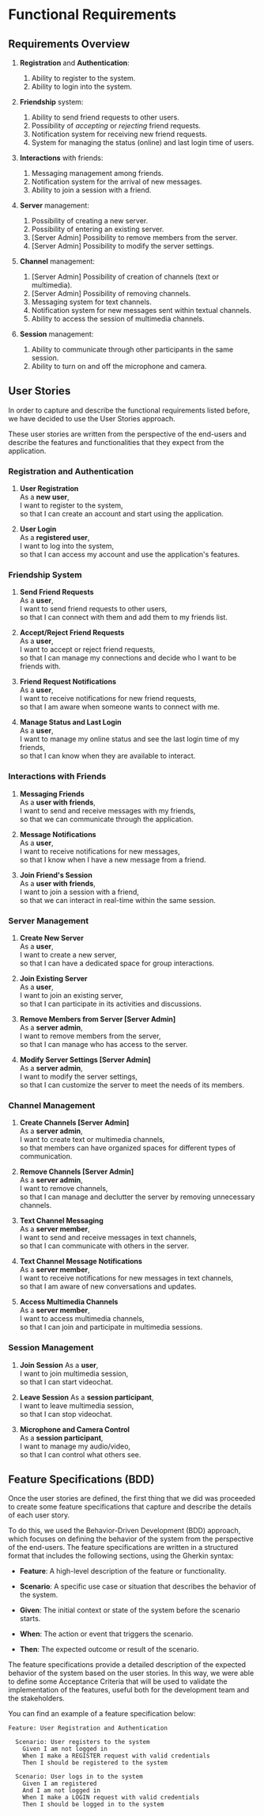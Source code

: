 # Functional Requirements

## Requirements Overview

1. **Registration** and **Authentication**:
    1. Ability to register to the system.
    2. Ability to login into the system.

2. **Friendship** system:
    1. Ability to send friend requests to other users.
    2. Possibility of *accepting* or *rejecting* friend requests.
    3. Notification system for receiving new friend requests.
    4. System for managing the status (online) and last login time of users.

3. **Interactions** with friends:
    1. Messaging management among friends.
    2. Notification system for the arrival of new messages.
    3. Ability to join a session with a friend.

4. **Server** management:
    1. Possibility of creating a new server.
    2. Possibility of entering an existing server.
    3. [Server Admin] Possibility to remove members from the server.
    4. [Server Admin] Possibility to modify the server settings.

5. **Channel** management:
    1. [Server Admin] Possibility of creation of channels (text or multimedia).
    2. [Server Admin] Possibility of removing channels.
    3. Messaging system for text channels.
    4. Notification system for new messages sent within textual channels.
    5. Ability to access the session of multimedia channels.

6. **Session** management:
    1. Ability to communicate through other participants in the same session.
    2. Ability to turn on and off the microphone and camera.

## User Stories
In order to capture and describe the functional requirements listed before, we have decided to use the User Stories approach.

These user stories are written from the perspective of the end-users and describe the features and functionalities that they expect from the application.

### Registration and Authentication

1. **User Registration**\
    As a **new user**,\
    I want to register to the system,\
    so that I can create an account and start using the application.

2. **User Login**\
    As a **registered user**,\
    I want to log into the system,\
    so that I can access my account and use the application's features.

### Friendship System

1. **Send Friend Requests**\
    As a **user**,\
    I want to send friend requests to other users,\
    so that I can connect with them and add them to my friends list.

2. **Accept/Reject Friend Requests**\
    As a **user**,\
    I want to accept or reject friend requests,\
    so that I can manage my connections and decide who I want to be friends with.

3. **Friend Request Notifications**\
    As a **user**,\
    I want to receive notifications for new friend requests,\
    so that I am aware when someone wants to connect with me.

4. **Manage Status and Last Login**\
    As a **user**,\
    I want to manage my online status and see the last login time of my friends,\
    so that I can know when they are available to interact.

### Interactions with Friends

1. **Messaging Friends**\
    As a **user with friends**,\
    I want to send and receive messages with my friends,\
    so that we can communicate through the application.

2. **Message Notifications**\
    As a **user**,\
    I want to receive notifications for new messages,\
    so that I know when I have a new message from a friend.

3. **Join Friend's Session**\
    As a **user with friends**,\
    I want to join a session with a friend,\
    so that we can interact in real-time within the same session.

### Server Management

1. **Create New Server**\
    As a **user**,\
    I want to create a new server,\
    so that I can have a dedicated space for group interactions.

2. **Join Existing Server**\
    As a **user**,\
    I want to join an existing server,\
    so that I can participate in its activities and discussions.

3. **Remove Members from Server [Server Admin]**\
    As a **server admin**,\
    I want to remove members from the server,\
    so that I can manage who has access to the server.

4. **Modify Server Settings [Server Admin]**\
    As a **server admin**,\
    I want to modify the server settings,\
    so that I can customize the server to meet the needs of its members.

### Channel Management
 
1. **Create Channels [Server Admin]**\
    As a **server admin**,\
    I want to create text or multimedia channels,\
    so that members can have organized spaces for different types of communication.

2. **Remove Channels [Server Admin]**\
    As a **server admin**,\
    I want to remove channels,\
    so that I can manage and declutter the server by removing unnecessary channels.

3. **Text Channel Messaging**\
    As a **server member**,\
    I want to send and receive messages in text channels,\
    so that I can communicate with others in the server.

4. **Text Channel Message Notifications**\
    As a **server member**,\
    I want to receive notifications for new messages in text channels,\
    so that I am aware of new conversations and updates.

5. **Access Multimedia Channels**\
    As a **server member**,\
    I want to access multimedia channels,\
    so that I can join and participate in multimedia sessions.

### Session Management

1. **Join Session**
    As a **user**,\
    I want to join multimedia session,\
    so that I can start videochat.

2. **Leave Session**
    As a **session participant**,\
    I want to leave multimedia session,\
    so that I can stop videochat.

2. **Microphone and Camera Control**\
    As a **session participant**, \
    I want to manage my audio/video,\
    so that I can control what others see.


## Feature Specifications (BDD)

Once the user stories are defined, the first thing that we did was proceeded to create some feature specifications that capture and describe the details of each user story. 

To do this, we used the Behavior-Driven Development (BDD) approach, which focuses on defining the behavior of the system from the perspective of the end-users. The feature specifications are written in a structured format that includes the following sections, using the Gherkin syntax:

- **Feature**: A high-level description of the feature or functionality.

- **Scenario**: A specific use case or situation that describes the behavior of the system.

- **Given**: The initial context or state of the system before the scenario starts.

- **When**: The action or event that triggers the scenario.

- **Then**: The expected outcome or result of the scenario.

The feature specifications provide a detailed description of the expected behavior of the system based on the user stories.
In this way, we were able to define some Acceptance Criteria that will be used to validate the implementation of the features, useful both for the development team and the stakeholders.

You can find an example of a feature specification below:

```gherkin
Feature: User Registration and Authentication

  Scenario: User registers to the system
    Given I am not logged in
    When I make a REGISTER request with valid credentials
    Then I should be registered to the system

  Scenario: User logs in to the system
    Given I am registered
    And I am not logged in
    When I make a LOGIN request with valid credentials
    Then I should be logged in to the system
```